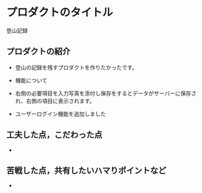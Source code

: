 # プロダクトのタイトル
  登山記録
## プロダクトの紹介
- 登山の記録を残すプロダクトを作りたかったです。

- 機能について
- 右側の必要項目を入力写真を添付し保存をするとデータがサーバーに保存され、右側の項目に表示されます。
- ユーザーログイン機能を追加しました
## 工夫した点，こだわった点
- 

## 苦戦した点，共有したいハマりポイントなど
- 